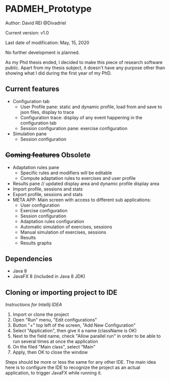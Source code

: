 # PADMEH_Prototype
Author: David REI @Divadriel

Current version: v1.0

Last date of modification: May, 15, 2020

No further development is planned.

As my Phd thesis ended, I decided to make this piece of research software public. Apart from my thesis subject, it doesn't have any purpose other than showing what I did during the first year of my PhD. 

## Current features
* Configuration tab
  * User Profile pane: static and dynamic profile, load from and save to json files, display to trace
  * Configuration trace: display of any event happening in the configuration tab
  * Session configuration pane: exercise configuration
* Simulation pane
  * Session configuration

## ~~Coming features~~ Obsolete
* Adaptation rules pane
  * Specific rules and modifiers will be editable
  * Compute adaptation rules to exercises and user profile
* Results pane // updated display area and dynamic profile display area
* Import profile, sessions and stats
* Export profile, sessions and stats
* META APP: Main screen with access to different sub applications:
  * User configuration
  * Exercise configuration
  * Session configuration
  * Adaptation rules configuration
  * Automatic simulation of exercises, sessions
  * Manual simulation of exercises, sessions
  * Results
  * Results graphs

## Dependencies
* Java 8
* JavaFX 8 (included in Java 8 JDK)

## Cloning or importing project to IDE
_Instructions for Intellij IDEA_
1. Import or clone the project
2. Open "Run" menu, "Edit configurations"
3. Button "+" top left of the screen, "Add New Configuration"
4. Select "Application", then give it a name (className is OK)
5. Next to the field name, check "Allow parallel run" in order to be able to run several times at once the application
6. On the filed "Main class", select "Main"
7. Apply, then OK to close the window

Steps should be more or less the same for any other IDE. The main idea here is to configure the IDE to recognize the project as an actual application, to trigger JavaFX while running it.

 
  

